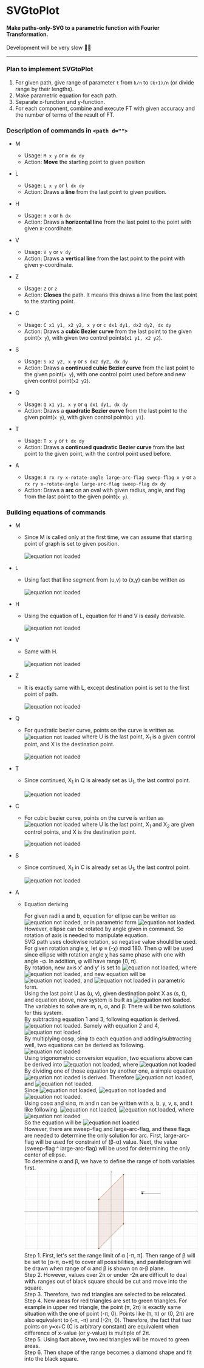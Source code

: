 # SVGtoPlot

#### Make paths-only-SVG to a parametric function with Fourier Transformation.

Development will be very slow 🤔🤔

<hr />

### Plan to implement SVGtoPlot

1.  For given path, give range of parameter `t` from `k/n` to `(k+1)/n` (or divide range by their lengths).
2.  Make parametric equation for each path.
3.  Separate x-function and y-function.
4.  For each component, combine and execute FT with given accuracy and the number of terms of the result of FT.

### Description of commands in `<path d="">`

-   M
    -   Usage: `M x y` or `m dx dy`
    -   Action: **Move** the starting point to given position
-   L
    -   Usage: `L x y` or `l dx dy`
    -   Action: Draws a **line** from the last point to given position.
-   H
    -   Usage: `H x` or `h dx`
    -   Action: Draws a **horizontal line** from the last point to the point with given x-coordinate.
-   V
    -   Usage: `V y` or `v dy`
    -   Action: Draws a **vertical line** from the last point to the point with given y-coordinate.
-   Z
    -   Usage: `Z` or `z`
    -   Action: **Closes** the path. It means this draws a line from the last point to the starting point.
-   C
    -   Usage: `C x1 y1, x2 y2, x y` or `c dx1 dy1, dx2 dy2, dx dy`
    -   Action: Draws a **cubic Bezier curve** from the last point to the given point(`x y`), with given two control points(`x1 y1, x2 y2`).
-   S
    -   Usage: `S x2 y2, x y` or `s dx2 dy2, dx dy`
    -   Action: Draws a **continued cubic Bezier curve** from the last point to the given point(`x y`), with one control point used before and new given control point(`x2 y2`).
-   Q
    -   Usage: `Q x1 y1, x y` or `q dx1 dy1, dx dy`
    -   Action: Draws a **quadratic Bezier curve** from the last point to the given point(`x y`), with given control point(`x1 y1`).
-   T
    -   Usage: `T x y` or `t dx dy`
    -   Action: Draws a **continued quadratic Bezier curve** from the last point to the given point, with the control point used before.
-   A

    -   Usage: `A rx ry x-rotate-angle large-arc-flag sweep-flag x y` or `a rx ry x-rotate-angle large-arc-flag sweep-flag dx dy`
    -   Action: Draws a **arc** on an oval with given radius, angle, and flag from the last point to the given point(`x y`).

### Building equations of commands

-   M

    -   Since M is called only at the first time, we can assume that starting point of graph is set to given position.

        <img align=center src="https://latex.codecogs.com/gif.latex?\inline&space;\bg_white&space;h(0)=(f(0),g(0))=(x,y)" title="equation not loaded" />

-   L

    -   Using fact that line segment from (u,v) to (x,y) can be written as

        <img align=center src="https://latex.codecogs.com/gif.latex?\inline&space;\bg_white&space;h(t)=(f(t),g(t))=((1-t)u+tx,(1-t)v+ty" title="equation not loaded" />

-   H

    -   Using the equation of L, equation for H and V is easily derivable.

        <img align=center src="https://latex.codecogs.com/gif.latex?\inline&space;\bg_white&space;h(t)=(f(t),g(t))=((1-t)u+tx,v)" title="equation not loaded" />

-   V

    -   Same with H.

        <img align=center src="https://latex.codecogs.com/gif.latex?\inline&space;\bg_white&space;h(t)=(f(t),g(t))=(u,(1-t)v+ty)" title="equation not loaded" />

-   Z

    -   It is exactly same with L, except destination point is set to the first point of path.

        <img align=center src="https://latex.codecogs.com/gif.latex?\inline&space;\bg_white&space;h(t)=(f(t),g(t))=((1-t)u+tu_0,(1-t)v+tv_0)" title="equation not loaded" />

-   Q

    -   For quadratic bezier curve, points on the curve is written as <img align=center src="https://latex.codecogs.com/gif.latex?\inline&space;\bg_white&space;P=(1-t)^2U+2t(1-t)X_1+t^2X" title="equation not loaded" /> where U is the last point, X<sub>1</sub> is a given control point, and X is the destination point.

        <img align=center src="https://latex.codecogs.com/gif.latex?\inline&space;\bg_white&space;h(t)=(f(t),g(t))=((1-t)^2u+2(1-t)tx_1+t^2x,(1-t)^2v+2(1-t)ty_{1}+t^2y)" title="equation not loaded" />

-   T

    -   Since continued, X<sub>1</sub> in Q is already set as U<sub>1</sub>, the last control point.

        <img align=center src="https://latex.codecogs.com/gif.latex?\inline&space;\bg_white&space;h(t)=(f(t),g(t))=((1-t)^2u+2(1-t)tu_1+t^2x,v(k+1-nt)^2+2v_1(nt-k)(k+1-nt)+y(nt-k)^2)" title="equation not loaded" />

-   C

    -   For cubic bezier curve, points on the curve is written as <img src="https://latex.codecogs.com/gif.latex?\inline&space;\bg_white&space;P=(1-t)^3U+3t(1-t)^2X_{1}+3t^2(1-t)X_2+t^3X" title="equation not loaded" /> where U is the last point, X<sub>1</sub> and X<sub>2</sub> are given control points, and X is the destination point.

        <img src="https://latex.codecogs.com/gif.latex?\inline&space;\bg_white&space;h(t)=(f(t),g(t))=((1-t)^3u+3(1-t)^2tx_1+3(1-t)t^2x_2+t^3x,(1-t)^3v+3(1-t)^2ty_1+3(1-t)t^2y_+t^3v)" title="equation not loaded" />

-   S

    -   Since continued, X<sub>1</sub> in C is already set as U<sub>1</sub>, the last control point.

        <img src="https://latex.codecogs.com/gif.latex?\inline&space;\bg_white&space;h(t)=(f(t),g(t))=((1-t)^3u+3(1-t)^2tu_1+3(1-t)t^2x_2+t^3x,(1-t)^3v+3(1-t)^2tv_1+3(1-t)t^2y_2+t^3v)" title="equation not loaded" />

-   A

    -   Equation deriving

        For given radii a and b, equation for ellipse can be written as <img src="https://latex.codecogs.com/gif.latex?\inline&space;\bg_white&space;\frac{(x-m)^2}{a^2}+\frac{(y-n)^2}{b^2}=1" title="equation not loaded" />, or in parametric form <img src="https://latex.codecogs.com/gif.latex?\inline&space;\bg_white&space;\left\{\begin{matrix}x=m+a\cos\theta\\y=n+b\sin\theta\end{matrix}\right." title="equation not loaded" />. However, ellipse can be rotated by angle given in command. So rotation of axis is needed to manipulate equation.<br />
        SVG path uses clockwise rotation, so negative value should be used. For given rotation angle χ, let φ ≡ (-χ) mod 180. Then φ will be used since ellipse with rotation angle χ has same phase with one with angle -φ. In addition, φ will have range \[0, π).<br />
        By rotation, new axis x' and y' is set to <img src="https://latex.codecogs.com/gif.latex?\inline&space;\bg_white&space;\left\{\begin{matrix}x'=\frac{x-m+c(y-n)}{\sqrt{1+c^2}}\\y'=\frac{y-n-c(x-m)}{\sqrt{1+c^2}}\end{matrix}\right." title="equation not loaded" />, where <img src="https://latex.codecogs.com/gif.latex?\inline&space;\bg_white&space;c=\tan\phi" title="equation not loaded" />, and new equation will be <img src="https://latex.codecogs.com/gif.latex?\inline&space;\bg_white&space;\frac{(x-m+c(y-n))^2}{a^2}+\frac{(y-n-c(x-m))^2}{b^2}=1+c^2" title="equation not loaded" />, and <img src="https://latex.codecogs.com/gif.latex?\inline&space;\bg_white&space;\left\{\begin{matrix}x'=m+a\cos\theta\cos\phi+b\sin\theta\sin\phi\\y'=n-a\cos\theta\sin\phi+b\sin\theta\cos\phi\end{matrix}\right." title="equation not loaded" /> in parametric form.<br />
        Using the last point U as (u, v), given destination point X as (s, t), and equation above, new system is built as <img src="https://latex.codecogs.com/gif.latex?\inline&space;\bg_white&space;\left\{\begin{matrix}u=m+a\cos\alpha\cos\phi+b\sin\alpha\sin\phi\\v=n-a\cos\alpha\sin\phi+b\sin\alpha\cos\phi\\s=m+a\cos\beta\cos\phi+b\sin\beta\sin\phi\\t=n-a\cos\beta\sin\phi+b\sin\beta\cos\phi\end{matrix}\right." title="equation not loaded" />. The variables to solve are m, n, α, and β. There will be two solutions for this system.<br />
        By subtracting equation 1 and 3, following equation is derived. <img src="https://latex.codecogs.com/gif.latex?\inline&space;\bg_white&space;u-s=a(\cos\alpha-\cos\beta)\cos\phi+b(\sin\alpha-\sin\beta)\sin\phi" title="equation not loaded" />. Samely with equation 2 and 4, <img src="https://latex.codecogs.com/gif.latex?\inline&space;\bg_white&space;v-t=-a(\cos\alpha-\cos\beta)\sin\phi+b(\sin{\alpha}-\sin{\beta})\cos\phi" title="equation not loaded" />.<br />
        By multiplying cosφ, sinφ to each equation and adding/subtracting well, two equations can be derived as following. <img src="https://latex.codecogs.com/gif.latex?\inline&space;\bg_white&space;\left\{\begin{matrix}(u-s)\cos\phi-(v-t)\sin\phi=a(\cos\alpha-\cos\beta)\\(u-s)\sin\phi+(v-t)\cos\phi=b(\sin\alpha-\sin\beta)\end{matrix}\right." title="equation not loaded" /><br />
        Using trigonometric conversion equation, two equations above can be derived into <img src="https://latex.codecogs.com/gif.latex?\inline&space;\bg_white&space;\left\{\begin{matrix}-A=\sin\gamma\sin\delta\\B=\cos\gamma\sin\delta\end{matrix}\right." title="equation not loaded" />, where <img src="https://latex.codecogs.com/gif.latex?\inline&space;\bg_white&space;\left\{\begin{matrix}A=\frac{(u-s)\cos\phi-(v-t)\sin\phi}{2a}\\B=\frac{(u-s)\sin\phi+(v-t)\cos\phi}{2b}\\\gamma=\frac{\alpha+\beta}{2}\\\delta=\frac{\alpha-\beta}{2}\end{matrix}\right." title="equation not loaded" /><br />
        By dividing one of those equation by another one, a simple equation <img src="https://latex.codecogs.com/gif.latex?\inline&space;\bg_white&space;\frac{A}{B}=-\tan\gamma" title="equation not loaded" /> is derived. Therefore <img src="https://latex.codecogs.com/gif.latex?\inline&space;\bg_white&space;\gamma=-\tan^{-1}\frac{A}{B}" title="equation not loaded" />, and <img src="https://latex.codecogs.com/gif.latex?\inline&space;\bg_white&space;\delta=\sin^{-1}\frac{B}{\cos(\tan^{-1}\frac{A}{B})}=\sin^{-1}(B\sec({\tan^{-1}\frac{A}{B}}))=\sin^{-1}(B\sqrt{1+\frac{A^2}{B^2}})=\sin^{-1}\sqrt{A^{2}+B^{2}}" title="equation not loaded" />.<br />
        Since <img src="https://latex.codecogs.com/gif.latex?\inline&space;\bg_white&space;\alpha=\gamma+\delta=\sin^{-1}\sqrt{A^2+B^2}-\tan^{-1}\frac{A}{B}" title="equation not loaded" />, <img src="https://latex.codecogs.com/gif.latex?\inline&space;\bg_white&space;\cos\alpha=\cos(\gamma+\delta)=\cos\gamma\cos\delta-\sin\gamma\sin\delta=\frac{B}{\sqrt{A^2+B^2}}\sqrt{1-(A^2+B^2)}+\frac{A}{\sqrt{A^2+B^2}}\sqrt{A^2+B^2}=A+B\frac{\sqrt{1-(A^2+B^2)}}{\sqrt{A^2+B^2}}" title="equation not loaded" /> and <img src="https://latex.codecogs.com/gif.latex?\inline&space;\bg_white&space;\sin\alpha=\sin(\gamma+\delta)=\sin\gamma\cos\delta+\cos\gamma\sin\delta=-\frac{A}{\sqrt{A^2+B^2}}\sqrt{1-(A^2+B^2)}+\frac{B}{\sqrt{A^2+B^2}}\sqrt{A^2+B^2}=B-A\frac{\sqrt{1-(A^2+B^2)}}{\sqrt{A^2+B^2}}" title="equation not loaded" />.<br />
        Using cosα and sinα, m and n can be written with a, b, y, v, s, and t like following. <img src="https://latex.codecogs.com/gif.latex?\inline&space;\bg_white&space;m=u-a\cos\alpha\cos\phi-b\sin\alpha\sin\phi=u-aA\cos\phi-aB\frac{\sqrt{1-(A^2+B^2)}}{\sqrt{A^2+B^2}}\cos\phi-bB\sin\phi+bA\frac{\sqrt{1-(A^2+B^2)}}{\sqrt{A^2+B^2}}\sin\phi=\frac{u+s}{2}-aBX\cos\phi+bAX\sin\phi" title="equation not loaded" />, <img src="https://latex.codecogs.com/gif.latex?\inline&space;\bg_white&space;n=v+a\cos\alpha\sin\phi-b\sin\alpha\cos\phi=v+aA\sin\phi+aB\frac{\sqrt{1-(A^2+B^2)}}{\sqrt{A^2+B^2}}\sin\phi-bB\cos\phi+bA\frac{\sqrt{1-(A^2+B^2)}}{\sqrt{A^2+B^2}}\cos\phi=\frac{v+t}{2}+aBX\sin\phi+bAX\cos\phi" title="equation not loaded" />, where <img src="https://latex.codecogs.com/gif.latex?\inline&space;\bg_white&space;X=\frac{\sqrt{1-(A^2+B^2)}}{\sqrt{A^2+B^2}}" title="equation not loaded" /><br />
        So the equation will be <img src="https://latex.codecogs.com/gif.latex?\inline&space;\bg_white&space;h(t)=(f(t),g(t))=(m+a\cos\phi\cos((1-t)\alpha+t\beta)+b\sin\phi\sin((1-t)\alpha+t\beta),n-a\sin\phi\cos((1-t)\alpha+t\beta)+b\cos\phi\sin((1-t)\alpha+t\beta))" title="equation not loaded" /><br />
        However, there are sweep-flag and large-arc-flag, and these flags are needed to determine the only solution for arc. First, large-arc-flag will be used for constraint of (β-α) value. Next, the value (sweep-flag ^ large-arc-flag) will be used for determining the only center of ellipse.<br />
        To determine α and β, we have to define the range of both variables first.
        <img align=center src="readme_res/RangeSetting.gif" />
        Step 1. First, let's set the range limit of α [-π, π]. Then range of β will be set to [α-π, α+π] to cover all possibilities, and parallelogram will be drawn when range of α and β is shown on α-β plane.<br />
        Step 2. However, values over 2π or under -2π are difficult to deal with. ranges out of black square should be cut and move into the square.<br />
        Step 3. Therefore, two red triangles are selected to be relocated.<br />
        Step 4. New areas for red triangles are set to green triangles. For example in upper red triangle, the point (π, 2π) is exactly same situation with the one of point (-π, 0). Points like (π, π) or (0, 2π) are also equivalent to (-π, -π) and (-2π, 0). Therefore, the fact that two points on y=x+C (C is arbitrary constant) are equivalent when difference of x-value (or y-value) is multiple of 2π.<br />
        Step 5. Using fact above, two red triangles will be moved to green areas.<br />
        Step 6. Then shape of the range becomes a diamond shape and fit into the black square.
